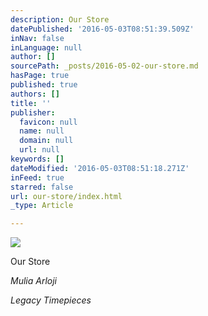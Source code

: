 ```yaml
---
description: Our Store
datePublished: '2016-05-03T08:51:39.509Z'
inNav: false
inLanguage: null
author: []
sourcePath: _posts/2016-05-02-our-store.md
hasPage: true
published: true
authors: []
title: ''
publisher:
  favicon: null
  name: null
  domain: null
  url: null
keywords: []
dateModified: '2016-05-03T08:51:18.271Z'
inFeed: true
starred: false
url: our-store/index.html
_type: Article

---
```

![](https://the-grid-user-content.s3-us-west-2.amazonaws.com/57d5a433-6784-46a5-bff7-249614dd5f2e.jpg)

Our Store

_Mulia Arloji_

_Legacy Timepieces_